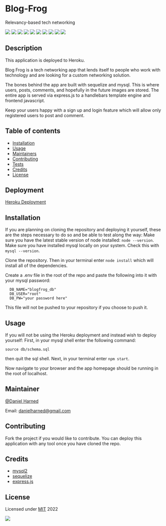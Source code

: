# Blog-Frog
Relevancy-based tech networking

  ![](https://img.shields.io/badge/javascript-100-yellow?logo=javascript)
  ![](https://img.shields.io/badge/mysql2-dep-blue?logo=npm)
  ![](https://img.shields.io/badge/sequelize-dep-blue?logo=sequelize)
  ![](https://img.shields.io/badge/dotenv-dep-blue?logo=npm)
  ![](https://img.shields.io/badge/express.js-dep-blue?logo=express)
  ![](https://img.shields.io/badge/bcrypt-dep-blue?logo=npm)
  ![](https://img.shields.io/badge/identicon.js-dep-blue?logo=npm)
  ![](https://img.shields.io/badge/md5-dep-blue?logo=npm)
  ![](https://img.shields.io/badge/bootstrap-dep-blue?logo=npm)
  ![](https://img.shields.io/badge/expressHandlebars-dep-blue?logo=npm)

  ## Description

  This application is deployed to Heroku.

  Blog Frog is a tech networking app that lends itself to people who work with technology and are looking for a custom networking solution.

  The bones behind the app are built with sequelize and mysql. This is where users, posts, comments, and hopefully in the future images are stored. The entire app is served via express.js to a handlebars template engine and frontend javascript.

  Keep your users happy with a sign up and login feature which will allow only registered users to post and comment.

  ## Table of contents

  * [Installation](#installation)
  * [Usage](#usage)
  * [Maintainers](#maintainers)
  * [Contributing](#contributing)
  * [Tests](#tests)
  * [Credits](#credits)
  * [License](#license)

  ## Deployment
  [Heroku Deployment](https://frognetwork.herokuapp.com/)

  ## Installation
  If you are planning on cloning the repository and deploying it yourself, these are the steps necessary to do so and be able to test along the way:
  Make sure you have the latest stable version of node installed: ```node --version```.
  Make sure you have installed mysql locally on your system. Check this with ```mysql --version```.

  Clone the repository. Then in your terminal enter ```node install``` which will install all of the dependencies.

  Create a .env file in the root of the repo and paste the following into it with your mysql password:
  ```
    DB_NAME="blogfrog_db"
    DB_USER="root"
    DB_PW="your password here"
  ```

  This file will not be pushed to your repository if you choose to push it.

  ## Usage
  If you will not be using the Heroku deployment and instead wish to deploy yourself:
  First, in your mysql shell enter the following command:
  ```
  source db/schema.sql
  ```
  then quit the sql shell.
  Next, in your terminal enter ```npm start```.

  Now navigate to your browser and the app homepage should be running in the root of localhost.

  ## Maintainer
  [@Daniel Harned](https://github.com/DrDano)

  Email: [danielharned@gmail.com](mailto:danielharned@gmail.com)

  ## Contributing
  Fork the project if you would like to contribute. You can deploy this application with any tool once you have cloned the repo.

  ## Credits
  
  * [mysql2](https://www.npmjs.com/package/mysql2)
  * [sequelize](https://sequelize.org/)
  * [express.js](https://expressjs.com/)

  ## License
  Licensed under [MIT](https://choosealicense.com/licenses/mit) 2022 
  
  ![](https://img.shields.io/badge/license-MIT-blue)